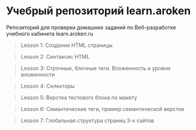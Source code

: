 # Учебрый репозиторий learn.aroken

Репозиторий для проверки домашних заданий по Веб-разработке учебного кабинета learn.aroken.ru

> Lesson 1:
> Создание HTML страницы

> Lesson 2:
> Синтаксис HTML

> Lesson 3:
> Строчные, блочные теги. Вложенность и уровни вложенности

> Lesson 4:
> Селекторы

> Lesson 5:
> Верстка тестового блока по макету

> Lesson 6:
> Семантические теги, пример семантической верстки

> Lesson 7:
> Глобальная структура страниц 3-х сайтов

